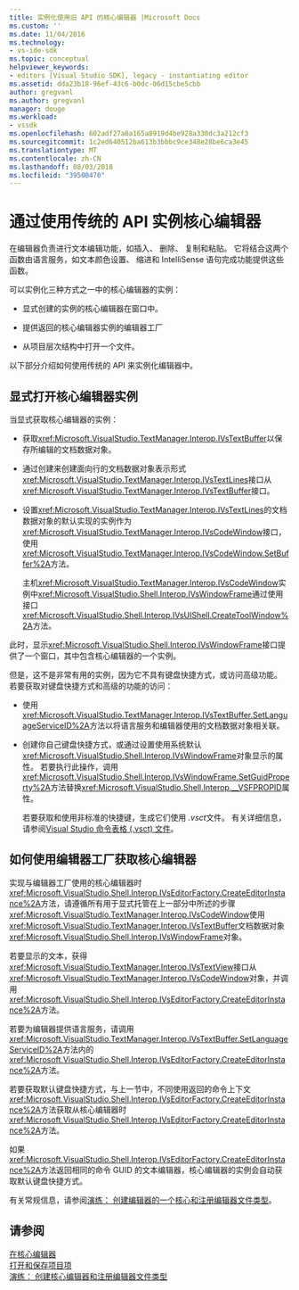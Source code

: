 ```yaml
---
title: 实例化使用旧 API 的核心编辑器 |Microsoft Docs
ms.custom: ''
ms.date: 11/04/2016
ms.technology:
- vs-ide-sdk
ms.topic: conceptual
helpviewer_keywords:
- editors [Visual Studio SDK], legacy - instantiating editor
ms.assetid: dda23b18-96ef-43c6-b0dc-06d15cbe5cbb
author: gregvanl
ms.author: gregvanl
manager: douge
ms.workload:
- vssdk
ms.openlocfilehash: 602adf27a0a165a8919d4be928a330dc3a212cf3
ms.sourcegitcommit: 1c2ed640512ba613b3bbbc9ce348e28be6ca3e45
ms.translationtype: MT
ms.contentlocale: zh-CN
ms.lasthandoff: 08/03/2018
ms.locfileid: "39500470"
---
```

# <a name="instantiate-the-core-editor-by-using-the-legacy-api"></a>通过使用传统的 API 实例核心编辑器
在编辑器负责进行文本编辑功能，如插入、 删除、 复制和粘贴。 它将结合这两个函数由语言服务，如文本颜色设置、 缩进和 IntelliSense 语句完成功能提供这些函数。  
  
 可以实例化三种方式之一中的核心编辑器的实例：  
  
-   显式创建的实例的核心编辑器在窗口中。  
  
-   提供返回的核心编辑器实例的编辑器工厂  
  
-   从项目层次结构中打开一个文件。  
  
 以下部分介绍如何使用传统的 API 来实例化编辑器中。  
  
## <a name="explicitly-open-a-core-editor-instance"></a>显式打开核心编辑器实例  
 当显式获取核心编辑器的实例：  
  
-   获取<xref:Microsoft.VisualStudio.TextManager.Interop.IVsTextBuffer>以保存所编辑的文档数据对象。  
  
-   通过创建来创建面向行的文档数据对象表示形式<xref:Microsoft.VisualStudio.TextManager.Interop.IVsTextLines>接口从<xref:Microsoft.VisualStudio.TextManager.Interop.IVsTextBuffer>接口。  
  
-   设置<xref:Microsoft.VisualStudio.TextManager.Interop.IVsTextLines>的文档数据对象的默认实现的实例作为<xref:Microsoft.VisualStudio.TextManager.Interop.IVsCodeWindow>接口，使用<xref:Microsoft.VisualStudio.TextManager.Interop.IVsCodeWindow.SetBuffer%2A>方法。  
  
     主机<xref:Microsoft.VisualStudio.TextManager.Interop.IVsCodeWindow>实例中<xref:Microsoft.VisualStudio.Shell.Interop.IVsWindowFrame>通过使用接口<xref:Microsoft.VisualStudio.Shell.Interop.IVsUIShell.CreateToolWindow%2A>方法。  
  
 此时，显示<xref:Microsoft.VisualStudio.Shell.Interop.IVsWindowFrame>接口提供了一个窗口，其中包含核心编辑器的一个实例。  
  
 但是，这不是非常有用的实例，因为它不具有键盘快捷方式，或访问高级功能。 若要获取对键盘快捷方式和高级的功能的访问：  
  
-   使用<xref:Microsoft.VisualStudio.TextManager.Interop.IVsTextBuffer.SetLanguageServiceID%2A>方法以将语言服务和编辑器使用的文档数据对象相关联。  
  
-   创建你自己键盘快捷方式，或通过设置使用系统默认<xref:Microsoft.VisualStudio.Shell.Interop.IVsWindowFrame>对象显示的属性。 若要执行此操作，调用<xref:Microsoft.VisualStudio.Shell.Interop.IVsWindowFrame.SetGuidProperty%2A>方法替换<xref:Microsoft.VisualStudio.Shell.Interop.__VSFPROPID>属性。  
  
     若要获取和使用非标准的快捷键，生成它们使用 *.vsct*文件。 有关详细信息，请参阅[Visual Studio 命令表格 (.vsct) 文件](../extensibility/internals/visual-studio-command-table-dot-vsct-files.md)。  
  
## <a name="how-to-use-an-editor-factory-to-obtain-the-core-editor"></a>如何使用编辑器工厂获取核心编辑器  
 实现与编辑器工厂使用的核心编辑器时<xref:Microsoft.VisualStudio.Shell.Interop.IVsEditorFactory.CreateEditorInstance%2A>方法，请遵循所有用于显式托管在上一部分中所述的步骤<xref:Microsoft.VisualStudio.TextManager.Interop.IVsCodeWindow>使用<xref:Microsoft.VisualStudio.TextManager.Interop.IVsTextBuffer>文档数据对象<xref:Microsoft.VisualStudio.Shell.Interop.IVsWindowFrame>对象。  
  
 若要显示的文本，获得<xref:Microsoft.VisualStudio.TextManager.Interop.IVsTextView>接口从<xref:Microsoft.VisualStudio.TextManager.Interop.IVsCodeWindow>对象，并调用<xref:Microsoft.VisualStudio.Shell.Interop.IVsEditorFactory.CreateEditorInstance%2A>方法。  
  
 若要为编辑器提供语言服务，请调用<xref:Microsoft.VisualStudio.TextManager.Interop.IVsTextBuffer.SetLanguageServiceID%2A>方法内的<xref:Microsoft.VisualStudio.Shell.Interop.IVsEditorFactory.CreateEditorInstance%2A>方法。  
  
 若要获取默认键盘快捷方式，与上一节中，不同使用返回的命令上下文<xref:Microsoft.VisualStudio.Shell.Interop.IVsEditorFactory.CreateEditorInstance%2A>方法获取从核心编辑器时<xref:Microsoft.VisualStudio.Shell.Interop.IVsEditorFactory.CreateEditorInstance%2A>方法。  
  
 如果<xref:Microsoft.VisualStudio.Shell.Interop.IVsEditorFactory.CreateEditorInstance%2A>方法返回相同的命令 GUID 的文本编辑器，核心编辑器的实例会自动获取默认键盘快捷方式。  
  
 有关常规信息，请参阅[演练： 创建编辑器的一个核心和注册编辑器文件类型](../extensibility/walkthrough-creating-a-core-editor-and-registering-an-editor-file-type.md)。  
  
## <a name="see-also"></a>请参阅  
 [在核心编辑器](../extensibility/inside-the-core-editor.md)   
 [打开和保存项目项](../extensibility/internals/opening-and-saving-project-items.md)   
 [演练： 创建核心编辑器和注册编辑器文件类型](../extensibility/walkthrough-creating-a-core-editor-and-registering-an-editor-file-type.md)